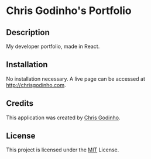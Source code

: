 # Chris Godinho's Portfolio

## Description

My developer portfolio, made in React.

## Installation

No installation necessary. A live page can be accessed at <http://chrisgodinho.com>.

## Credits

This application was created by [Chris Godinho](<https://github.com/chris-godinho>).

## License

This project is licensed under the [MIT](/LICENSE) License.